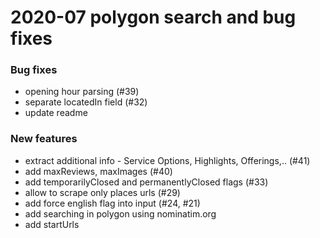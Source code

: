 # 2020-07 polygon search and bug fixes
### Bug fixes
 - opening hour parsing (#39)
 - separate locatedIn field (#32)
 - update readme

### New features
 - extract additional info - Service Options, Highlights, Offerings,.. (#41)
 - add maxReviews, maxImages (#40)
 - add temporarilyClosed and permanentlyClosed flags (#33)
 - allow to scrape only places urls (#29)
 - add force english flag into input (#24, #21)
 - add searching in polygon using nominatim.org
 - add startUrls
  
